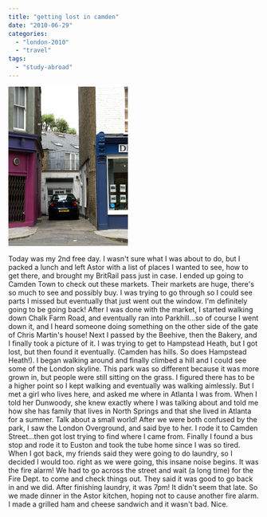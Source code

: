 ```yaml
---
title: "getting lost in camden"
date: "2010-06-29"
categories: 
  - "london-2010"
  - "travel"
tags: 
  - "study-abroad"
---
```


[![](images/DSCN5753.JPG)](http://1.bp.blogspot.com/_ktZXPugrmyM/TFzCOiIkN_I/AAAAAAAAC58/Y7q-xWlHHkw/s1600/DSCN5753.JPG)

Today was my 2nd free day. I wasn't sure what I was about to do, but I packed a lunch and left Astor with a list of places I wanted to see, how to get there, and brought my BritRail pass just in case. I ended up going to Camden Town to check out these markets. Their markets are huge, there's so much to see and possibly buy. I was trying to go through so I could see parts I missed but eventually that just went out the window. I'm definitely  going to be going back! After I was done with the market, I started walking down Chalk Farm Road, and eventually ran into Parkhill...so of course I went down it, and I heard someone doing something on the other side of the gate of Chris Martin's house! Next I passed by the Beehive, then the Bakery, and I finally took a picture of it. I was trying to get to Hampstead Heath, but I got lost, but then found it eventually. (Camden has hills. So does Hampstead Heath!). I began walking around and finally climbed a hill and I could see some of the London skyline. This park was so different because it was more grown in, but people were still sitting on the grass. I figured there has to be a higher point so I kept walking and eventually was walking aimlessly. But I met a girl who lives here, and asked me where in Atlanta I was from. When I told her Dunwoody, she knew exactly where I was talking about and told me how she has family that lives in North Springs and that she lived in Atlanta for a summer. Talk about a small world! After we were both confused by the park, I saw the London Overground, and said bye to her. I rode it to Camden Street...then got lost trying to find where I came from. Finally I found a bus stop and rode it to Euston and took the tube home since I was so tired. When I got back, my friends said they were going to do laundry, so I decided I would too. right as we were going, this insane noise begins. It was the fire alarm! We had to go across the street and wait (a long time) for the Fire Dept. to come and check things out. They said it was good to go back in and we did. After finishing laundry, it was 7pm! It didn't seem that late. So we made dinner in the Astor kitchen, hoping not to cause another fire alarm. I made a grilled ham and cheese sandwich and it wasn't bad. Nice.
